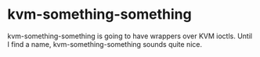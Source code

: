 # kvm-something-something
kvm-something-something is going to have wrappers over KVM ioctls. Until I find a name, kvm-something-something sounds quite nice.
